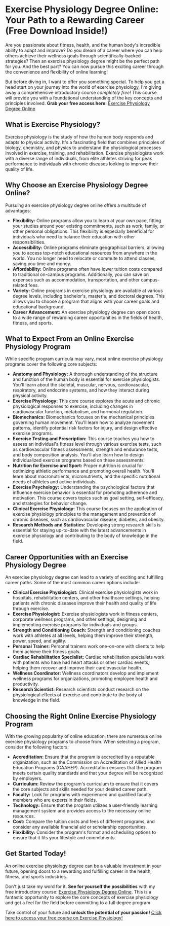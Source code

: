 # Exercise Physiology Degree Online: Your Path to a Rewarding Career (Free Download Inside!)

Are you passionate about fitness, health, and the human body's incredible ability to adapt and improve? Do you dream of a career where you can help others achieve their wellness goals through scientifically-backed strategies? Then an exercise physiology degree might be the perfect path for you. And the best part? You can now pursue this exciting career through the convenience and flexibility of online learning!

But before diving in, I want to offer you something special. To help you get a head start on your journey into the world of exercise physiology, I'm giving away a comprehensive introductory course *completely free*! This course will provide you with a foundational understanding of the key concepts and principles involved. **Grab your free access here:** [Exercise Physiology Degree Online](https://udemywork.com/exercise-physiology-degree-online)

## What is Exercise Physiology?

Exercise physiology is the study of how the human body responds and adapts to physical activity. It's a fascinating field that combines principles of biology, chemistry, and physics to understand the physiological processes involved in exercise, training, and rehabilitation. Exercise physiologists work with a diverse range of individuals, from elite athletes striving for peak performance to individuals with chronic diseases looking to improve their quality of life.

## Why Choose an Exercise Physiology Degree Online?

Pursuing an exercise physiology degree online offers a multitude of advantages:

*   **Flexibility:** Online programs allow you to learn at your own pace, fitting your studies around your existing commitments, such as work, family, or other personal obligations. This flexibility is especially beneficial for individuals who need to balance their education with other responsibilities.
*   **Accessibility:** Online programs eliminate geographical barriers, allowing you to access top-notch educational resources from anywhere in the world. You no longer need to relocate or commute to attend classes, saving you time and money.
*   **Affordability:** Online programs often have lower tuition costs compared to traditional on-campus programs. Additionally, you can save on expenses such as accommodation, transportation, and other campus-related fees.
*   **Variety:** Online programs in exercise physiology are available at various degree levels, including bachelor's, master's, and doctoral degrees. This allows you to choose a program that aligns with your career goals and educational background.
*   **Career Advancement:** An exercise physiology degree can open doors to a wide range of rewarding career opportunities in the fields of health, fitness, and sports.

## What to Expect From an Online Exercise Physiology Program

While specific program curricula may vary, most online exercise physiology programs cover the following core subjects:

*   **Anatomy and Physiology:** A thorough understanding of the structure and function of the human body is essential for exercise physiologists. You'll learn about the skeletal, muscular, nervous, cardiovascular, respiratory, and endocrine systems, and how they interact during physical activity.
*   **Exercise Physiology:** This core course explores the acute and chronic physiological responses to exercise, including changes in cardiovascular function, metabolism, and hormonal regulation.
*   **Biomechanics:** Biomechanics focuses on the mechanical principles governing human movement. You'll learn how to analyze movement patterns, identify potential risk factors for injury, and design effective exercise programs.
*   **Exercise Testing and Prescription:** This course teaches you how to assess an individual's fitness level through various exercise tests, such as cardiovascular fitness assessments, strength and endurance tests, and body composition analysis. You'll also learn how to design individualized exercise programs based on these assessments.
*   **Nutrition for Exercise and Sport:** Proper nutrition is crucial for optimizing athletic performance and promoting overall health. You'll learn about macronutrients, micronutrients, and the specific nutritional needs of athletes and active individuals.
*   **Exercise Psychology:** Understanding the psychological factors that influence exercise behavior is essential for promoting adherence and motivation. This course covers topics such as goal setting, self-efficacy, and strategies for behavior change.
*   **Clinical Exercise Physiology:** This course focuses on the application of exercise physiology principles to the management and prevention of chronic diseases, such as cardiovascular disease, diabetes, and obesity.
*   **Research Methods and Statistics:** Developing strong research skills is essential for staying up-to-date with the latest advancements in exercise physiology and contributing to the body of knowledge in the field.

## Career Opportunities with an Exercise Physiology Degree

An exercise physiology degree can lead to a variety of exciting and fulfilling career paths. Some of the most common career options include:

*   **Clinical Exercise Physiologist:** Clinical exercise physiologists work in hospitals, rehabilitation centers, and other healthcare settings, helping patients with chronic diseases improve their health and quality of life through exercise.
*   **Exercise Physiologist:** Exercise physiologists work in fitness centers, corporate wellness programs, and other settings, designing and implementing exercise programs for individuals and groups.
*   **Strength and Conditioning Coach:** Strength and conditioning coaches work with athletes at all levels, helping them improve their strength, power, speed, and agility.
*   **Personal Trainer:** Personal trainers work one-on-one with clients to help them achieve their fitness goals.
*   **Cardiac Rehabilitation Specialist:** Cardiac rehabilitation specialists work with patients who have had heart attacks or other cardiac events, helping them recover and improve their cardiovascular health.
*   **Wellness Coordinator:** Wellness coordinators develop and implement wellness programs for organizations, promoting employee health and productivity.
*   **Research Scientist:** Research scientists conduct research on the physiological effects of exercise and contribute to the body of knowledge in the field.

## Choosing the Right Online Exercise Physiology Program

With the growing popularity of online education, there are numerous online exercise physiology programs to choose from. When selecting a program, consider the following factors:

*   **Accreditation:** Ensure that the program is accredited by a reputable organization, such as the Commission on Accreditation of Allied Health Education Programs (CAAHEP). Accreditation ensures that the program meets certain quality standards and that your degree will be recognized by employers.
*   **Curriculum:** Review the program's curriculum to ensure that it covers the core subjects and skills needed for your desired career path.
*   **Faculty:** Look for programs with experienced and qualified faculty members who are experts in their fields.
*   **Technology:** Ensure that the program utilizes a user-friendly learning management system and provides access to the necessary online resources.
*   **Cost:** Compare the tuition costs and fees of different programs, and consider any available financial aid or scholarship opportunities.
*   **Flexibility:** Consider the program's format and scheduling options to ensure that it fits your lifestyle and commitments.

## Get Started Today!

An online exercise physiology degree can be a valuable investment in your future, opening doors to a rewarding and fulfilling career in the health, fitness, and sports industries.

Don't just take my word for it. **See for yourself the possibilities** with my free introductory course: [Exercise Physiology Degree Online](https://udemywork.com/exercise-physiology-degree-online). This is a fantastic opportunity to explore the core concepts of exercise physiology and get a feel for the field before committing to a full degree program.

Take control of your future and **unlock the potential of your passion!** [Click here to access your free course on Exercise Physiology!](https://udemywork.com/exercise-physiology-degree-online)
